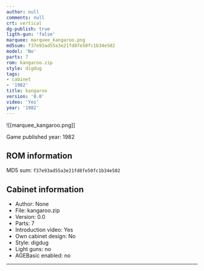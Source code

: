 ```yaml
---
author: null
comments: null
crt: vertical
dg-publish: true
ligth-gun: 'false'
marquee: marquee_kangaroo.png
md5sum: f37e93ad55a3e21fd8fe50fc1b34e502
model: 'No'
parts: 7
rom: kangaroo.zip
style: digdug
tags:
- cabinet
- '1982'
title: kangaroo
version: '0.0'
video: 'Yes'
year: '1982'
---
```


![[marquee_kangaroo.png]]

Game published year: 1982

## ROM information

MD5 sum: `f37e93ad55a3e21fd8fe50fc1b34e502` 

## Cabinet information

- Author: None
- File: kangaroo.zip
- Version: 0.0
- Parts: 7
- Introduction video: Yes
- Own cabinet design: No
- Style: digdug
- Light guns: no
- AGEBasic enabled: no

---
